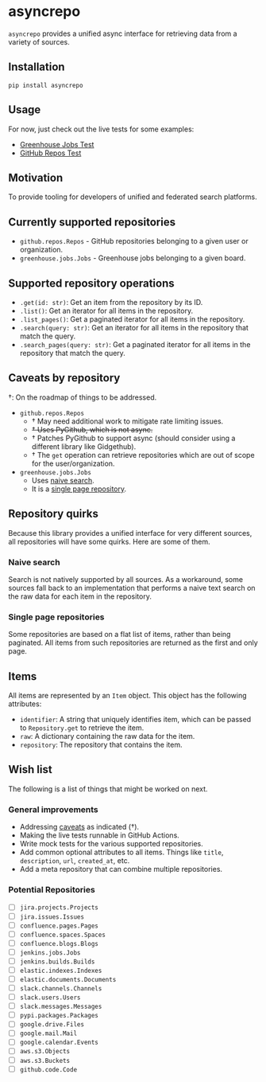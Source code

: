 # asyncrepo

`asyncrepo` provides a unified async interface for retrieving data from a variety of sources.

## Installation

`pip install asyncrepo`

## Usage

For now, just check out the live tests for some examples:
- [Greenhouse Jobs Test](tests/live/repositories/greenhouse/test_jobs.py)
- [GitHub Repos Test](tests/live/repositories/github/test_repos.py)

## Motivation

To provide tooling for developers of unified and federated search platforms.

## Currently supported repositories
- `github.repos.Repos` - GitHub repositories belonging to a given user or organization.
- `greenhouse.jobs.Jobs` - Greenhouse jobs belonging to a given board.

## Supported repository operations
- `.get(id: str)`: Get an item from the repository by its ID.
- `.list()`: Get an iterator for all items in the repository.
- `.list_pages()`: Get a paginated iterator for all items in the repository.
- `.search(query: str)`: Get an iterator for all items in the repository that match the query.
- `.search_pages(query: str)`: Get a paginated iterator for all items in the repository that match the query.

## Caveats by repository
†: On the roadmap of things to be addressed.

- `github.repos.Repos`
  - † May need additional work to mitigate rate limiting issues.
  - ~~† Uses PyGithub, which is not async.~~
  - † Patches PyGithub to support async (should consider using a different library like Gidgethub).
  - † The `get` operation can retrieve repositories which are out of scope for the user/organization.
- `greenhouse.jobs.Jobs`
  - Uses [naive search](#naive-search).
  - It is a [single page repository](#single-page-repositories).

## Repository quirks
Because this library provides a unified interface for very different sources, all repositories will
have some quirks. Here are some of them.

### Naive search
Search is not natively supported by all sources. As a workaround, some sources fall back to an 
  implementation that performs a naive text search on the raw data for each item in the repository.

### Single page repositories
Some repositories are based on a flat list of items, rather than being paginated. All items from such repositories
  are returned as the first and only page.

## Items
All items are represented by an `Item` object. This object has the following attributes:
- `identifier`: A string that uniquely identifies item, which can be passed to `Repository.get` to retrieve the item.
- `raw`: A dictionary containing the raw data for the item.
- `repository`: The repository that contains the item.

## Wish list
The following is a list of things that might be worked on next.

### General improvements
- Addressing [caveats](#caveats-by-repository) as indicated (†).
- Making the live tests runnable in GitHub Actions.
- Write mock tests for the various supported repositories.
- Add common optional attributes to all items. Things like `title`, `description`, `url`, `created_at`, etc.
- Add a meta repository that can combine multiple repositories.

### Potential Repositories
- [ ] `jira.projects.Projects`
- [ ] `jira.issues.Issues`
- [ ] `confluence.pages.Pages`
- [ ] `confluence.spaces.Spaces`
- [ ] `confluence.blogs.Blogs`
- [ ] `jenkins.jobs.Jobs`
- [ ] `jenkins.builds.Builds`
- [ ] `elastic.indexes.Indexes`
- [ ] `elastic.documents.Documents`
- [ ] `slack.channels.Channels`
- [ ] `slack.users.Users`
- [ ] `slack.messages.Messages`
- [ ] `pypi.packages.Packages`
- [ ] `google.drive.Files`
- [ ] `google.mail.Mail`
- [ ] `google.calendar.Events`
- [ ] `aws.s3.Objects`
- [ ] `aws.s3.Buckets`
- [ ] `github.code.Code`
